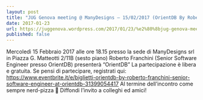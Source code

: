 ```yaml
---
layout: post
title: "JUG Genova meeting @ ManyDesigns – 15/02/2017 (OrientDB By Roberto Franchini)"
date: 2017-01-23
url: https://juggenova.wordpress.com/2017/01/23/%e2%80%8bjug-genova-meeting-manydesigns-15022017-orientdb-by-roberto-franchini/
published: false 
---
```


Mercoledì 15 Febbraio 2017 alle ore 18.15 presso la sede di ManyDesigns srl in Piazza G. Matteotti 2/11B (sesto piano) Roberto Franchini (Senior Software Engineer presso OrientDB) presenterà “OrientDB” La partecipazione è libera e gratuita. Se pensi di partecipare, registrati qui: https://www.eventbrite.it/e/biglietti-orientdb-by-roberto-franchini-senior-software-engineer-at-orientdb-31399054417 Al termine dell’incontro come sempre nerd-pizza 🙂 Diffondi l’invito a colleghi ed amici! 
